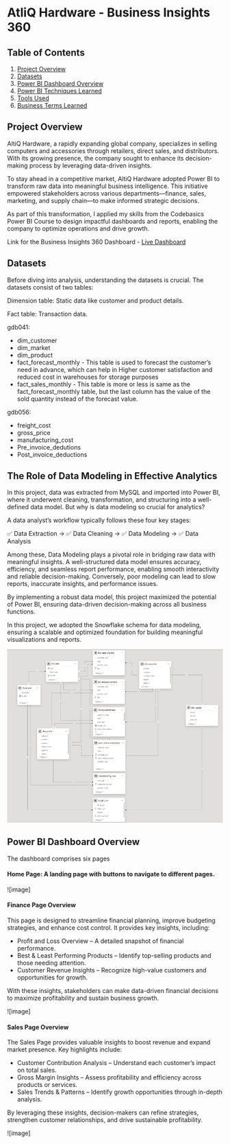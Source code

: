 # AtliQ Hardware - Business Insights 360


## Table of Contents

1. [Project Overview](#project-overview)
2. [Datasets](#datasets)
3. [Power BI Dashboard Overview](#power-bi-dashboard-overview)
4. [Power BI Techniques Learned](#power-bi-techniques-learned)
5. [Tools Used](#tools-used)
6. [Business Terms Learned](#business-terms-learned)

## Project Overview

AltiQ Hardware, a rapidly expanding global company, specializes in selling computers and accessories through retailers, direct sales, and distributors. With its growing presence, the company sought to enhance its decision-making process by leveraging data-driven insights.

To stay ahead in a competitive market, AltiQ Hardware adopted Power BI to transform raw data into meaningful business intelligence. This initiative empowered stakeholders across various departments—finance, sales, marketing, and supply chain—to make informed strategic decisions.

As part of this transformation, I applied my skills from the Codebasics Power BI Course to design impactful dashboards and reports, enabling the company to optimize operations and drive growth.

Link for the Business Insights 360 Dashboard - [Live Dashboard](https://app.powerbi.com/view?r=eyJrIjoiZGJiNDcxNWYtYjE2MC00ZTE0LWI1YWUtNDgzMGY2ZDFiZGIxIiwidCI6ImRmODY3OWNkLWE4MGUtNDVkOC05OWFjLWM4M2VkN2ZmOTVhMCJ9)

## Datasets

Before diving into analysis, understanding the datasets is crucial. The datasets consist of two tables:

Dimension table: Static data like customer and product details.

Fact table: Transaction data.

gdb041:


- dim_customer
- dim_market
- dim_product
- fact_forecast_monthly - This table is used to forecast the customer’s need in advance, which can help in Higher customer satisfaction and reduced cost in warehouses for storage purposes
- fact_sales_monthly - This table is more or less is same as the fact_forecast_monthly table, but the last column has the value of the sold quantity instead of the forecast value.

gdb056:

- freight_cost
- gross_price
- manufacturing_cost
- Pre_invoice_dedutions
- Post_invoice_deductions


## The Role of Data Modeling in Effective Analytics
In this project, data was extracted from MySQL and imported into Power BI, where it underwent cleaning, transformation, and structuring into a well-defined data model. But why is data modeling so crucial for analytics?

A data analyst’s workflow typically follows these four key stages:

✅ Data Extraction → ✅ Data Cleaning → ✅ Data Modeling → ✅ Data Analysis

Among these, Data Modeling plays a pivotal role in bridging raw data with meaningful insights. A well-structured data model ensures accuracy, efficiency, and seamless report performance, enabling smooth interactivity and reliable decision-making. Conversely, poor modeling can lead to slow reports, inaccurate insights, and performance issues.

By implementing a robust data model, this project maximized the potential of Power BI, ensuring data-driven decision-making across all business functions.

In this project, we adopted the Snowflake schema for data modeling, ensuring a scalable and optimized foundation for building meaningful visualizations and reports.

![Data Modelling image](https://github.com/AlekhyaVankayala09/Business-Insights-360/blob/ef8a757b51b24c2bde52040fc0dbbc63049fcef6/Data%20Modelling%20image.jpg)

## Power BI Dashboard Overview

The dashboard comprises six pages

#### Home Page: A landing page with buttons to navigate to different pages.

![image]

#### Finance Page Overview
This page is designed to streamline financial planning, improve budgeting strategies, and enhance cost control. It provides key insights, including:

- Profit and Loss Overview – A detailed snapshot of financial performance.
- Best & Least Performing Products – Identify top-selling products and those needing attention.
- Customer Revenue Insights – Recognize high-value customers and opportunities for growth.

With these insights, stakeholders can make data-driven financial decisions to maximize profitability and sustain business growth.

![image]

#### Sales Page Overview
The Sales Page provides valuable insights to boost revenue and expand market presence. Key highlights include:

- Customer Contribution Analysis – Understand each customer’s impact on total sales.
- Gross Margin Insights – Assess profitability and efficiency across products or services.
- Sales Trends & Patterns – Identify growth opportunities through in-depth analysis.

By leveraging these insights, decision-makers can refine strategies, strengthen customer relationships, and drive sustainable profitability.

![image]
